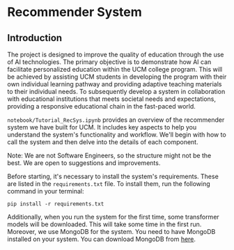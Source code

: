 # Recommender System

## Introduction
The project is designed to improve the quality of education through the use of AI technologies. The primary objective is to demonstrate how AI can facilitate personalized education within the UCM college program. This will be achieved by assisting UCM students in developing the program with their own individual learning pathway and providing adaptive teaching materials to their individual needs. To subsequently develop a system in collaboration with educational institutions that meets societal needs and expectations, providing a responsive educational chain in the fast-paced world.

`notebook/Tutorial_RecSys.ipynb` provides an overview of the recommender system we have built for UCM. It includes key aspects to help you understand the system's functionality and workflow. We'll begin with how to call the system and then delve into the details of each component.

Note: We are not Software Engineers, so the structure might not be the best. We are open to suggestions and improvements.

Before starting, it's necessary to install the system's requirements. These are listed in the `requirements.txt` file. To install them, run the following command in your terminal:

```
pip install -r requirements.txt
```


Additionally, when you run the system for the first time, some transformer models will be downloaded. This will take some time in the first run. Moreover, we use MongoDB for the system. You need to have MongoDB installed on your system. You can download MongoDB from [here](https://www.mongodb.com/try/download/community).
